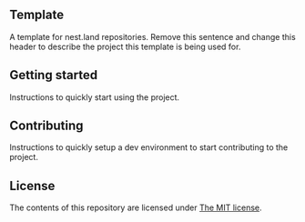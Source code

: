 ## Template

A template for nest.land repositories. Remove this sentence and change this header to describe the project this template is being used for.

## Getting started

Instructions to quickly start using the project.

## Contributing

Instructions to quickly setup a dev environment to start contributing to the project.

## License

The contents of this repository are licensed under [The MIT license](LICENSE).

